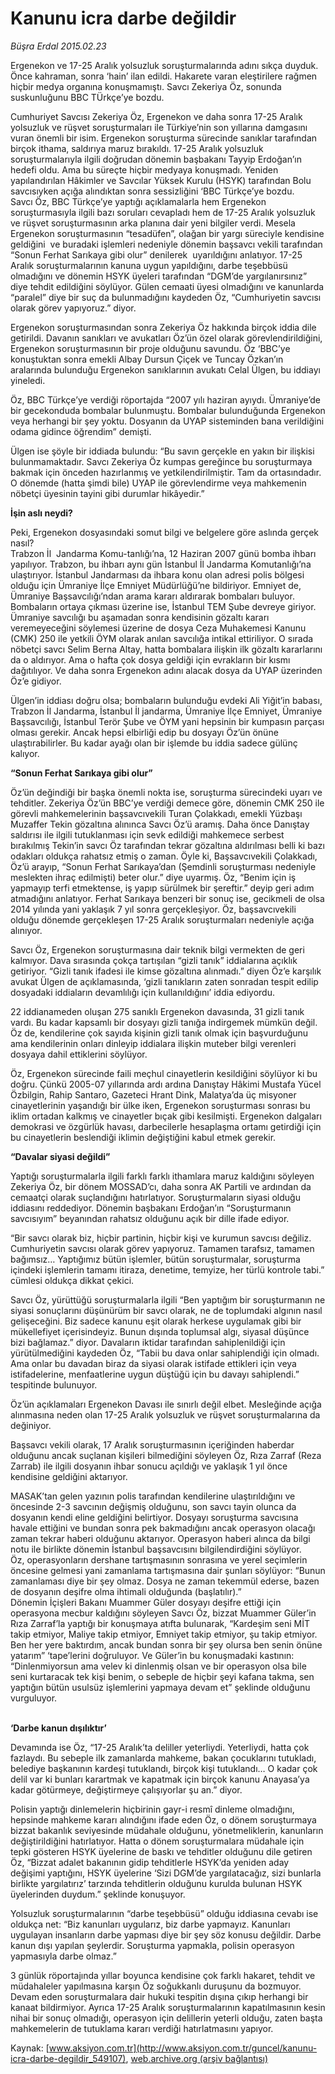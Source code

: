 # Kanunu icra darbe değildir

*Büşra Erdal 2015.02.23*

<div class="pNewsDetailMainContent" itemprop="articleBody">
 <p>
  Ergenekon ve 17-25 Aralık yolsuzluk soruşturmalarında adını sıkça duyduk. Önce kahraman, sonra ‘hain’ ilan edildi. Hakarete varan eleştirilere rağmen hiçbir medya organına konuşmamıştı. Savcı Zekeriya Öz, sonunda suskunluğunu BBC TÜrkçe’ye bozdu.
 </p>
 <p>
  Cumhuriyet Savcısı Zekeriya Öz, Ergenekon ve daha sonra 17-25 Aralık yolsuzluk ve rüşvet soruşturmaları ile Türkiye’nin son yıllarına damgasını vuran önemli bir isim. Ergenekon soruşturma sürecinde sanıklar tarafından birçok ithama, saldırıya maruz bırakıldı. 17-25 Aralık yolsuzluk soruşturmalarıyla ilgili doğrudan dönemin başbakanı Tayyip Erdoğan’ın hedefi oldu. Ama bu süreçte hiçbir medyaya konuşmadı. Yeniden yapılandırılan Hâkimler ve Savcılar Yüksek Kurulu (HSYK) tarafından Bolu savcısıyken açığa alındıktan sonra sessizliğini ‘BBC Türkçe’ye bozdu.
  <br>
   Savcı Öz, BBC Türkçe’ye yaptığı açıklamalarla hem Ergenekon soruşturmasıyla ilgili bazı soruları cevapladı hem de 17-25 Aralık yolsuzluk ve rüşvet soruşturmasının arka planına dair yeni bilgiler verdi. Mesela Ergenekon soruşturmasının “tesadüfen”, olağan bir yargı süreciyle kendisine geldiğini  ve buradaki işlemleri nedeniyle dönemin başsavcı vekili tarafından “Sonun Ferhat Sarıkaya gibi olur” denilerek  uyarıldığını anlatıyor. 17-25 Aralık soruşturmalarının kanuna uygun yapıldığını, darbe teşebbüsü olmadığını ve dönemin HSYK üyeleri tarafından “DGM’de yargılanırsınız” diye tehdit edildiğini söylüyor. Gülen cemaati üyesi olmadığını ve kanunlarda “paralel” diye bir suç da bulunmadığını kaydeden Öz, “Cumhuriyetin savcısı olarak görev yapıyoruz.” diyor.
  </br>
 </p>
 <p>
  Ergenekon soruşturmasından sonra Zekeriya Öz hakkında birçok iddia dile getirildi. Davanın sanıkları ve avukatları Öz’ün özel olarak görevlendirildiğini, Ergenekon soruşturmasının bir proje olduğunu savundu. Öz ‘BBC’ye konuştuktan sonra emekli Albay Dursun Çiçek ve Tuncay Özkan’ın aralarında bulunduğu Ergenekon sanıklarının avukatı Celal Ülgen, bu iddiayı yineledi.
 </p>
 <p>
  Öz, BBC Türkçe’ye verdiği röportajda “2007 yılı haziran ayıydı. Ümraniye’de bir gecekonduda bombalar bulunmuştu. Bombalar bulunduğunda Ergenekon veya herhangi bir şey yoktu. Dosyanın da UYAP sisteminden bana verildiğini odama gidince öğrendim” demişti.
 </p>
 <p>
  Ülgen ise şöyle bir iddiada bulundu: “Bu savın gerçekle en yakın bir ilişkisi bulunmamaktadır. Savcı Zekeriya Öz kumpas gereğince bu soruşturmaya bakmak için önceden hazırlanmış ve yetkilendirilmiştir. Tam da ortasındadır. O dönemde (hatta şimdi bile) UYAP ile görevlendirme veya mahkemenin nöbetçi üyesinin tayini gibi durumlar hikâyedir.”
 </p>
 <p>
  <strong>
   İşin aslı neydi?
  </strong>
 </p>
 <p>
  Peki, Ergenekon dosyasındaki somut bilgi ve belgelere göre aslında gerçek nasıl?
  <br>
   Trabzon İl  Jandarma Komu-tanlığı’na, 12 Haziran 2007 günü bomba ihbarı yapılıyor. Trabzon, bu ihbarı aynı gün İstanbul İl Jandarma Komutanlığı’na ulaştırıyor. İstanbul Jandarması da ihbara konu olan adresi polis bölgesi olduğu için Ümraniye İlçe Emniyet Müdürlüğü’ne bildiriyor. Emniyet de, Ümraniye Başsavcılığı’ndan arama kararı aldırarak bombaları buluyor. Bombaların ortaya çıkması üzerine ise, İstanbul TEM Şube devreye giriyor. Ümraniye savcılığı bu aşamadan sonra kendisinin gözaltı kararı veremeyeceğini söylemesi üzerine de dosya Ceza Muhakemesi Kanunu (CMK) 250 ile yetkili ÖYM olarak anılan savcılığa intikal ettiriliyor. O sırada nöbetçi savcı Selim Berna Altay, hatta bombalara ilişkin ilk gözaltı kararlarını da o aldırıyor. Ama o hafta çok dosya geldiği için evrakların bir kısmı dağıtılıyor. Ve daha sonra Ergenekon adını alacak dosya da UYAP üzerinden Öz’e gidiyor.
  </br>
 </p>
 <p>
  Ülgen’in iddiası doğru olsa; bombaların bulunduğu evdeki Ali Yiğit’in babası, Trabzon İl Jandarma, İstanbul İl jandarma, Ümraniye İlçe Emniyet, Ümraniye Başsavcılığı, İstanbul Terör Şube ve ÖYM yani hepsinin bir kumpasın parçası olması gerekir. Ancak hepsi elbirliği edip bu dosyayı Öz’ün önüne ulaştırabilirler. Bu kadar ayağı olan bir işlemde bu iddia sadece gülünç kalıyor.
 </p>
 <p>
  <strong>
   “Sonun Ferhat Sarıkaya gibi olur”
  </strong>
 </p>
 <p>
  Öz’ün değindiği bir başka önemli nokta ise, soruşturma sürecindeki uyarı ve tehditler. Zekeriya Öz’ün BBC’ye verdiği demece göre, dönemin CMK 250 ile görevli mahkemelerinin başsavcıvekili Turan Çolakkadı, emekli Yüzbaşı Muzaffer Tekin gözaltına alınınca Savcı Öz’ü aramış. Daha önce Danıştay saldırısı ile ilgili tutuklanması için sevk edildiği mahkemece serbest bırakılmış Tekin’in savcı Öz tarafından tekrar gözaltına aldırılması belli ki bazı odakları oldukça rahatsız etmiş o zaman. Öyle ki, Başsavcıvekili Çolakkadı, Öz’ü arayıp, “Sonun Ferhat Sarıkaya’dan (Şemdinli soruşturması nedeniyle meslekten ihraç edilmişti) beter olur.” diye uyarmış. Öz, “Benim için iş yapmayıp terfi etmektense, iş yapıp sürülmek bir şereftir.” deyip geri adım atmadığını anlatıyor. Ferhat Sarıkaya benzeri bir sonuç ise, gecikmeli de olsa 2014 yılında yani yaklaşık 7 yıl sonra gerçekleşiyor. Öz, başsavcıvekili olduğu dönemde gerçekleşen 17-25 Aralık soruşturmaları nedeniyle açığa alınıyor.
 </p>
 <p>
  Savcı Öz, Ergenekon soruşturmasına dair teknik bilgi vermekten de geri kalmıyor. Dava sırasında çokça tartışılan “gizli tanık” iddialarına açıklık getiriyor. “Gizli tanık ifadesi ile kimse gözaltına alınmadı.” diyen Öz’e karşılık avukat Ülgen de açıklamasında, ‘gizli tanıkların zaten sonradan tespit edilip dosyadaki iddiaların devamlılığı için kullanıldığını’ iddia ediyordu.
 </p>
 <p>
  22 iddianameden oluşan 275 sanıklı Ergenekon davasında, 31 gizli tanık vardı. Bu kadar kapsamlı bir dosyayı gizli tanığa indirgemek mümkün değil. Öz de, kendilerine çok sayıda kişinin gizli tanık olmak için başvurduğunu ama kendilerinin onları dinleyip iddialara ilişkin muteber bilgi verenleri dosyaya dahil ettiklerini söylüyor.
 </p>
 <p>
  Öz, Ergenekon sürecinde faili meçhul cinayetlerin kesildiğini söylüyor ki bu doğru. Çünkü 2005-07 yıllarında ardı ardına Danıştay Hâkimi Mustafa Yücel Özbilgin, Rahip Santaro, Gazeteci Hrant Dink, Malatya’da üç misyoner cinayetlerinin yaşandığı bir ülke iken, Ergenekon soruşturması sonrası bu iklim ortadan kalkmış ve cinayetler bıçak gibi kesilmişti. Ergenekon dalgaları demokrasi ve özgürlük havası, darbecilerle hesaplaşma ortamı getirdiği için bu cinayetlerin beslendiği iklimin değiştiğini kabul etmek gerekir.
 </p>
 <p>
  <strong>
   “Davalar siyasi değildi”
  </strong>
 </p>
 <p>
  Yaptığı soruşturmalarla ilgili farklı farklı ithamlara maruz kaldığını söyleyen Zekeriya Öz, bir dönem MOSSAD’cı, daha sonra AK Partili ve ardından da cemaatçi olarak suçlandığını hatırlatıyor. Soruşturmaların siyasi olduğu iddiasını reddediyor. Dönemin başbakanı Erdoğan’ın “Soruşturmanın savcısıyım” beyanından rahatsız olduğunu açık bir dille ifade ediyor.
 </p>
 <p>
  “Bir savcı olarak biz, hiçbir partinin, hiçbir kişi ve kurumun savcısı değiliz. Cumhuriyetin savcısı olarak görev yapıyoruz. Tamamen tarafsız, tamamen bağımsız… Yaptığımız bütün işlemler, bütün soruşturmalar, soruşturma içindeki işlemlerin tamamı itiraza, denetime, temyize, her türlü kontrole tabi.” cümlesi oldukça dikkat çekici.
 </p>
 <p>
  Savcı Öz, yürüttüğü soruşturmalarla ilgili “Ben yaptığım bir soruşturmanın ne siyasi sonuçlarını düşünürüm bir savcı olarak, ne de toplumdaki algının nasıl gelişeceğini. Biz sadece kanunu eşit olarak herkese uygulamak gibi bir mükellefiyet içerisindeyiz. Bunun dışında toplumsal algı, siyasal düşünce bizi bağlamaz.” diyor. Davaların iktidar tarafından sahiplenildiği için yürütülmediğini kaydeden Öz, “Tabii bu dava onlar sahiplendiği için olmadı. Ama onlar bu davadan biraz da siyasi olarak istifade ettikleri için veya istifadelerine, menfaatlerine uygun düştüğü için bu davayı sahiplendi.” tespitinde bulunuyor.
 </p>
 <p>
  Öz’ün açıklamaları Ergenekon Davası ile sınırlı değil elbet. Mesleğinde açığa alınmasına neden olan 17-25 Aralık yolsuzluk ve rüşvet soruşturmalarına da değiniyor.
 </p>
 <p>
  Başsavcı vekili olarak, 17 Aralık soruşturmasının içeriğinden haberdar olduğunu ancak suçlanan kişileri bilmediğini söyleyen Öz, Rıza Zarraf (Reza Zarrab) ile ilgili dosyanın ihbar sonucu açıldığı ve yaklaşık 1 yıl önce kendisine geldiğini aktarıyor.
 </p>
 <p>
  MASAK’tan gelen yazının polis tarafından kendilerine ulaştırıldığını ve öncesinde 2-3 savcının değişmiş olduğunu, son savcı tayin olunca da dosyanın kendi eline geldiğini belirtiyor. Dosyayı soruşturma savcısına havale ettiğini ve bundan sonra pek bakmadığını ancak operasyon olacağı zaman tekrar haberi olduğunu aktarıyor. Operasyon haberi alınca da bilgi notu ile birlikte dönemin İstanbul başsavcısını bilgilendirdiğini söylüyor.
  <br>
   Öz, operasyonların dershane tartışmasının sonrasına ve yerel seçimlerin öncesine gelmesi yani zamanlama tartışmasına dair şunları söylüyor: “Bunun zamanlaması diye bir şey olmaz. Dosya ne zaman tekemmül ederse, bazen de dosyanın deşifre olma ihtimali olduğunda (başlatılır).”
   <br>
    Dönemin İçişleri Bakanı Muammer Güler dosyayı deşifre ettiği için operasyona mecbur kaldığını söyleyen Savcı Öz, bizzat Muammer Güler’in Rıza Zarraf’la yaptığı bir konuşmaya atıfta bulunarak, “Kardeşim seni MİT takip etmiyor, Maliye takip etmiyor, Emniyet takip etmiyor, şu takip etmiyor. Ben her yere baktırdım, ancak bundan sonra bir şey olursa ben senin önüne yatarım” ‘tape’lerini doğruluyor. Ve Güler’in bu konuşmadaki kastının: “Dinlenmiyorsun ama velev ki dinlenmiş olsan ve bir operasyon olsa bile seni kurtaracak tek kişi benim, o sebeple de hiçbir şeyi kafana takma, sen yaptığın bütün usulsüz işlemlerini yapmaya devam et” şeklinde olduğunu vurguluyor.
   </br>
  </br>
 </p>
 <p>
  <strong>
   ‘Darbe kanun dışılıktır’
  </strong>
 </p>
 <p>
  Devamında ise Öz, “17-25 Aralık’ta deliller yeterliydi. Yeterliydi, hatta çok fazlaydı. Bu sebeple ilk zamanlarda mahkeme, bakan çocuklarını tutukladı, belediye başkanının kardeşi tutuklandı, birçok kişi tutuklandı… O kadar çok delil var ki bunları karartmak ve kapatmak için birçok kanunu Anayasa’ya kadar götürmeye, değiştirmeye çalışıyorlar şu an.” diyor.
 </p>
 <p>
  Polisin yaptığı dinlemelerin hiçbirinin gayr-i resmî dinleme olmadığını, hepsinde mahkeme kararı alındığını ifade eden Öz, o dönem soruşturmaya bizzat bakanlık seviyesinde müdahale olduğunu, yönetmeliklerin, kanunların değiştirildiğini hatırlatıyor. Hatta o dönem soruşturmalara müdahale için tepki gösteren HSYK üyelerine de baskı ve tehditler olduğunu dile getiren Öz, “Bizzat adalet bakanının gidip tehditlerle HSYK’da yeniden aday değişimi yaptığını, HSYK üyelerine ‘Sizi DGM’de yargılatacağız, sizi bunlarla birlikte yargılatırız’ tarzında tehditlerin olduğunu kurulda bulunan HSYK üyelerinden duydum.” şeklinde konuşuyor.
 </p>
 <p>
  Yolsuzluk soruşturmalarının “darbe teşebbüsü” olduğu iddiasına cevabı ise oldukça net: “Biz kanunları uygularız, biz darbe yapmayız. Kanunları uygulayan insanların darbe yapması diye bir şey söz konusu değildir. Darbe kanun dışı yapılan şeylerdir. Soruşturma yapmakla, polisin operasyon yapmasıyla darbe olmaz.”
 </p>
 <p>
  3 günlük röportajında yıllar boyunca kendisine çok farklı hakaret, tehdit ve müdahaleler yapılmasına karşın Öz soğukkanlı duruşunu da bozmuyor. Devam eden soruşturmalara dair hukuki tespitin dışına çıkıp herhangi bir kanaat bildirmiyor. Ayrıca 17-25 Aralık soruşturmalarının kapatılmasının kesin nihai bir sonuç olmadığı, operasyon için delillerin yeterli olduğu, zaten başta mahkemelerin de tutuklama kararı verdiği hatırlatmasını yapıyor.
 </p>
</div>


Kaynak: [www.aksiyon.com.tr](http://www.aksiyon.com.tr/guncel/kanunu-icra-darbe-degildir_549107), [web.archive.org (arşiv bağlantısı)](http://web.archive.org/web/20150730175017/http://www.aksiyon.com.tr/guncel/kanunu-icra-darbe-degildir_549107)
